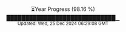 <p align="center">
⏳Year Progress (98.16 %) <br>
█████████████████████████████▁ <br>
<sub>Updated: Wed, 25 Dec 2024 06:29:08 GMT</sub>
</p>

